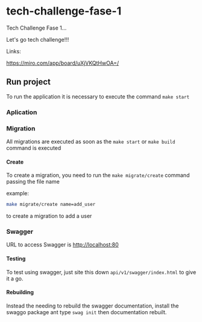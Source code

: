 # tech-challenge-fase-1

Tech Challenge Fase 1...

Let's go tech challenge!!!

Links:

<https://miro.com/app/board/uXjVKQtHwOA=/>

## Run project

To run the application it is necessary to execute the command `make start`

### Aplication

### Migration

All migrations are executed as soon as the `make start` or `make build` command is executed

#### Create

To create a migration, you need to run the `make migrate/create` command passing the file name

example:

```bash
make migrate/create name=add_user
```

to create a migration to add a user

### Swagger

URL to access Swagger is <http://localhost:80>

#### Testing

To test using swagger, just site this down `api/v1/swagger/index.html` to give it a go.

#### Rebuilding

Instead the needing to rebuild the swagger documentation, install the swaggo package ant type `swag init` then documentation rebuilt.
